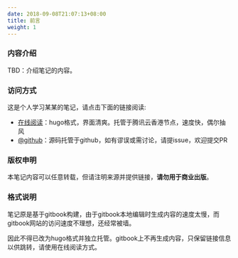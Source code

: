 ```yaml
---
date: 2018-09-08T21:07:13+08:00
title: 前言
weight: 1
---
```


### 内容介绍

TBD：介绍笔记的内容。

### 访问方式

这是个人学习某某的笔记，请点击下面的链接阅读:

- [在线阅读](https://skyao.io/learning-hugo/ )：hugo格式，界面清爽。托管于腾讯云香港节点，速度快，偶尔抽风
- [@github](https://github.com/skyao/learning-hugo/)：源码托管于github，如有谬误或需讨论，请提issue，欢迎提交PR

### 版权申明

本笔记内容可以任意转载，但请注明来源并提供链接，**请勿用于商业出版**。

### 格式说明

笔记原是基于gitbook构建，由于gitbook本地编辑时生成内容的速度太慢，而gitbook网站的访问速度不理想，还经常被墙。

因此不得已改为hugo格式并独立托管。gitbook上不再生成内容，只保留链接信息以供跳转，请使用在线阅读方式。



